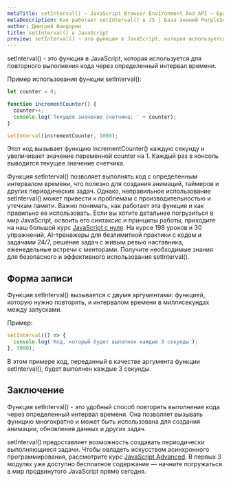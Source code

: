 ```yaml
---
metaTitle: setInterval() – JavaScript Browser Environment And API – Браузерное окружение и API в JS
metaDescription: Как работает setInterval() в JS | База знаний PurpleSchool
author: Дмитрий Фандорин
title: setInterval() в JavaScript
preview: setInterval() - это функция в JavaScript, которая используется для повторного выполнения кода через определенный интервал времени...
---
```


setInterval() - это функция в JavaScript, которая используется для повторного выполнения кода через определенный интервал времени.

Пример использования функции setInterval():

```javascript
let counter = 0;

function incrementCounter() {
  counter++;
  console.log('Текущее значение счетчика: ' + counter);
}

setInterval(incrementCounter, 1000);
```

Этот код вызывает функцию incrementCounter() каждую секунду и увеличивает значение переменной counter на 1. Каждый раз в консоль выводится текущее значение счетчика.

Функция setInterval() позволяет выполнять код с определенным интервалом времени, что полезно для создания анимаций, таймеров и других периодических задач. Однако, неправильное использование setInterval() может привести к проблемам с производительностью и утечкам памяти. Важно понимать, как работает эта функция и как правильно ее использовать. Если вы хотите детальнее погрузиться в мир JavaScript, освоить его синтаксис и принципы работы, приходите на наш большой курс [JavaScript с нуля](https://purpleschool.ru/course/javascript-basics?utm_source=knowledgebase&utm_medium=text&utm_campaign=setinterval-v-javascript). На курсе 198 уроков и 30 упражнений, AI-тренажеры для безлимитной практики с кодом и задачами 24/7, решение задач с живым ревью наставника, еженедельные встречи с менторами. Получите необходимые знания для безопасного и эффективного использования setInterval().

## Форма записи

Функция setInterval() вызывается с двумя аргументами: функцией, которую нужно повторять, и интервалом времени в миллисекундах между запусками.

Пример:

```javascript
setInterval(() => {
  console.log('Код, который будет выполнен каждые 3 секунды');
}, 3000);
```

В этом примере код, переданный в качестве аргумента функции setInterval(), будет выполнен каждые 3 секунды.

## Заключение

Функция setInterval() - это удобный способ повторять выполнение кода через определенный интервал времени. Она позволяет вызывать функцию многократно и может быть использована для создания анимации, обновления данных и других задач.

setInterval() предоставляет возможность создавать периодически выполняющиеся задачи. Чтобы овладеть искусством асинхронного программирования, рассмотрите курс [JavaScript Advanced](https://purpleschool.ru/course/javascript-advanced?utm_source=knowledgebase&utm_medium=text&utm_campaign=setinterval-v-javascript). В первых 3 модулях уже доступно бесплатное содержание — начните погружаться в мир продвинутого JavaScript прямо сегодня.

